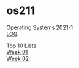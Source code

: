# os211
Operating Systems 2021-1 <br>
[LOG](https://nadhirarafik.github.io/os211/TXT/mylog.txt)

Top 10 Lists <br>
[Week 01](https://nadhirarafik.github.io/os211/W01/) <br>
[Week 02](https://nadhirarafik.github.io/os211/W02/)

